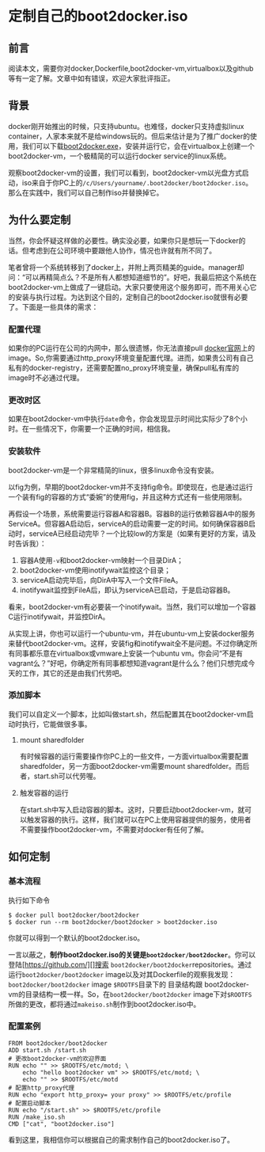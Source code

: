 # 定制自己的boot2docker.iso

## 前言

阅读本文，需要你对docker,Dockerfile,boot2docker-vm,virtualbox以及github等有一定了解。文章中如有错误，欢迎大家批评指正。

## 背景

docker刚开始推出的时候，只支持ubuntu。也难怪，docker只支持虚拟linux container，人家本来就不是给windows玩的。但后来估计是为了推广docker的使用，我们可以下载[boot2docker.exe][]，安装并运行它，会在virtualbox上创建一个boot2docker-vm，一个极精简的可以运行docker service的linux系统。

观察boot2docker-vm的设置，我们可以看到，boot2docker-vm以光盘方式启动，iso来自于你PC上的`/c/Users/yourname/.boot2docker/boot2docker.iso`。那么在实践中，我们可以自己制作iso并替换掉它。

## 为什么要定制

当然，你会怀疑这样做的必要性。确实没必要，如果你只是想玩一下docker的话。但考虑到在公司环境中要跟他人协作，情况也许就有所不同了。

笔者曾将一个系统转移到了docker上，并附上两页精美的guide。manager却问：“可以再精简点么？不是所有人都想知道细节的”。好吧，我最后把这个系统在boot2docker-vm上做成了一键启动。大家只要使用这个服务即可，而不用关心它的安装与执行过程。为达到这个目的，定制自己的boot2docker.iso就很有必要了。下面是一些具体的需求：

### 配置代理

如果你的PC运行在公司的内网中，那么很遗憾，你无法直接pull [docker官网][]上的image。So,你需要通过http_proxy环境变量配置代理。进而，如果贵公司有自己私有的docker-registry，还需要配置no_proxy环境变量，确保pull私有库的image时不必通过代理。

### 更改时区

如果在boot2docker-vm中执行`date`命令，你会发现显示时间比实际少了8个小时。在一些情况下，你需要一个正确的时间，相信我。

### 安装软件

boot2docker-vm是一个非常精简的linux，很多linux命令没有安装。

以fig为例，早期的boot2docker-vm并不支持fig命令。即使现在，也是通过运行一个装有fig的容器的方式“委婉”的使用fig，并且这种方式还有一些使用限制。

再假设一个场景，系统需要运行容器A和容器B。容器B的运行依赖容器A中的服务ServiceA。但容器A启动后，serviceA的启动需要一定的时间。如何确保容器B启动时，serviceA已经启动完毕？一个比较low的方案是（如果有更好的方案，请及时告诉我）：

1. 容器A使用`-v`和boot2docker-vm映射一个目录DirA；
2. boot2docker-vm使用inotifywait监控这个目录；
3. serviceA启动完毕后，向DirA中写入一个文件FileA。
4. inotifywait监控到FileA后，即认为serviceA已启动，于是启动容器B。

看来，boot2docker-vm有必要装一个inotifywait。当然，我们可以增加一个容器C运行inotifywait，并监控DirA。

从实现上讲，你也可以运行一个ubuntu-vm，并在ubuntu-vm上安装docker服务来替代boot2docker-vm。这样，安装fig和inotifywait全不是问题。不过你确定所有同事都乐意在virtualbox或vmware上安装一个ubuntu vm。你会问“不是有vagrant么？”好吧，你确定所有同事都想知道vagrant是什么么？他们只想完成今天的工作，其它的还是由我们代劳吧。

### 添加脚本

我们可以自定义一个脚本，比如叫做start.sh，然后配置其在boot2docker-vm启动时执行，它能做很多事。

1. mount sharedfolder
            
    有时候容器的运行需要操作你PC上的一些文件，一方面virtualbox需要配置sharedfolder，另一方面boot2docker-vm需要mount sharedfolder。而后者，start.sh可以代劳喔。
       
2. 触发容器的运行

    在start.sh中写入启动容器的脚本。这时，只要启动boot2docker-vm，就可以触发容器的执行。这样，我们就可以在PC上使用容器提供的服务，使用者不需要操作boot2docker-vm，不需要对docker有任何了解。
    
## 如何定制

### 基本流程

执行如下命令

    $ docker pull boot2docker/boot2docker
    $ docker run --rm boot2docker/boot2docker > boot2docker.iso
    
你就可以得到一个默认的boot2docker.iso。

一言以蔽之，**制作boot2docker.iso的关键是`boot2docker/boot2docker`**。你可以登陆[https://github.com/][]搜索 `boot2docker/boot2docker`repositories。通过运行`boot2docker/boot2docker` image以及对其Dockerfile的观察我发现：`boot2docker/boot2docker` image `$ROOTFS`目录下的 目录结构跟 boot2docker-vm的目录结构一模一样。So，在`boot2docker/boot2docker` image下对`$ROOTFS`所做的更改，都将通过`makeiso.sh`制作到boot2docker.iso中。

### 配置案例

    FROM boot2docker/boot2docker
    ADD start.sh /start.sh
    # 更改boot2docker-vm的欢迎界面
    RUN echo "" >> $ROOTFS/etc/motd; \
        echo "hello boot2docker vm" >> $ROOTFS/etc/motd; \
        echo "" >> $ROOTFS/etc/motd
    # 配置http_proxy代理
    RUN echo "export http_proxy= your proxy" >> $ROOTFS/etc/profile
    # 配置启动脚本
    RUN echo "/start.sh" >> $ROOTFS/etc/profile
    RUN /make_iso.sh
    CMD ["cat", "boot2docker.iso"]

看到这里，我相信你可以根据自己的需求制作自己的boot2docker.iso了。

[boot2docker.exe]: https://github.com/boot2docker/windows-installer/releases
[docker官网]: https://hub.docker.com
[https://github.com/]: https://github.com/
[http://qiankunli.github.io/]: http://qiankunli.github.io/
[qiankun.li@qq.com]: qiankun.li@qq.com